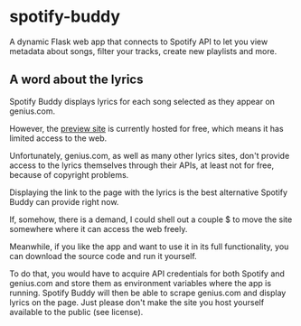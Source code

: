 # spotify-buddy
A dynamic Flask web app that connects to Spotify API to let you view metadata about songs, filter your tracks, create new playlists and more.

## A word about the lyrics
Spotify Buddy displays lyrics for each song selected as they appear on genius.com.

However, the [preview site](https://dzejkob1218.pythonanywhere.com/) is currently hosted for free, which means it has limited access to the web.

Unfortunately, genius.com, as well as many other lyrics sites, don't provide access to the lyrics themselves through their APIs, at least not for free, because of copyright problems.

Displaying the link to the page with the lyrics is the best alternative Spotify Buddy can provide right now.

If, somehow, there is a demand, I could shell out a couple $ to move the site somewhere where it can access the web freely.

Meanwhile, if you like the app and want to use it in its full functionality, you can download the source code and run it yourself.

To do that, you would have to acquire API credentials for both Spotify and genius.com and store them as environment variables where the app is running. 
Spotify Buddy will then be able to scrape genius.com and display lyrics on the page.
Just please don't make the site you host yourself available to the public (see license).



